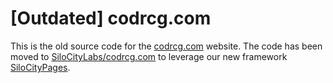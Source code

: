 [Outdated] codrcg.com
==========

This is the old source code for the [codrcg.com](https://codrcg.com) website. The code has been moved to [SiloCityLabs/codrcg.com](https://github.com/SiloCityLabs/codrcg.com) to leverage our new framework [SiloCityPages](https://github.com/SiloCityLabs/SiloCityPages).
